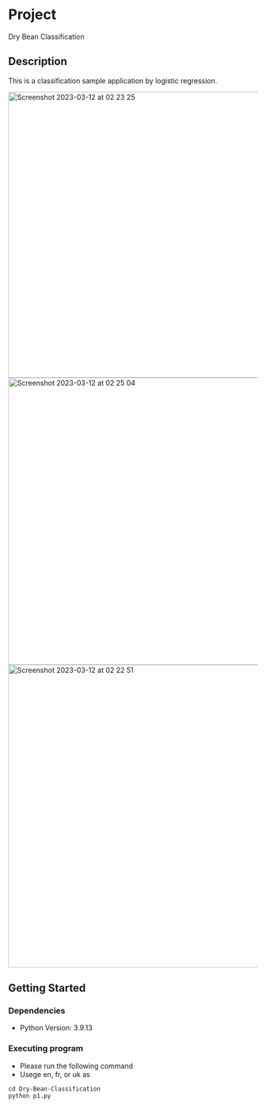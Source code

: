 # Project

Dry Bean Classification

## Description

This is a classification sample application by logistic regression.

<img width="576" alt="Screenshot 2023-03-12 at 02 23 25" src="https://user-images.githubusercontent.com/118636537/224520673-441798f3-d8d8-4138-a405-cba22370ad48.png">

<img width="579" alt="Screenshot 2023-03-12 at 02 25 04" src="https://user-images.githubusercontent.com/118636537/224520711-de7d492d-708a-4088-8a7f-f15b6f45e769.png">

<img width="610" alt="Screenshot 2023-03-12 at 02 22 51" src="https://user-images.githubusercontent.com/118636537/224520676-b78abbf5-8c62-45a8-a06d-41c63d1f937d.png">

## Getting Started

### Dependencies

* Python Version: 3.9.13

### Executing program

* Please run the following command
* Usege en, fr, or uk as <lang>
```
cd Dry-Bean-Classification
python p1.py
```
